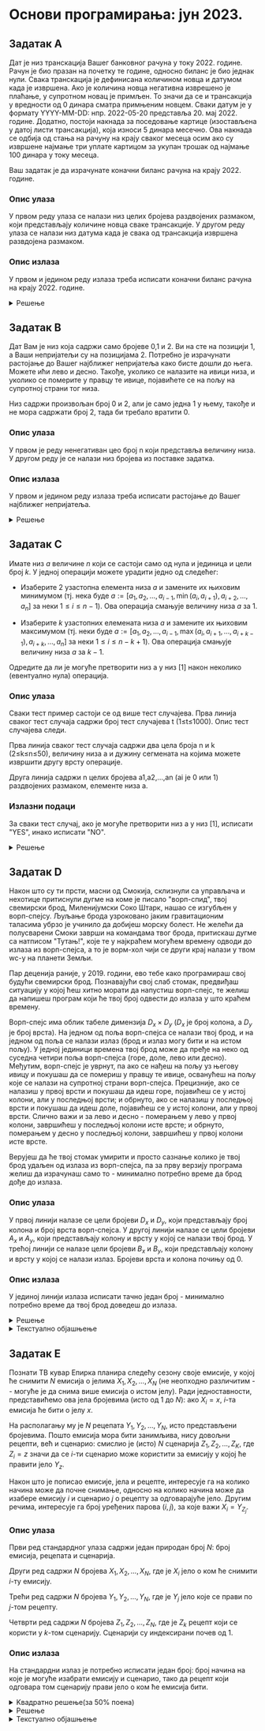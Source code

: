 # Основи програмирања: јун 2023.

## Задатак A

Дат је низ транскација Вашег банковног рачуна у току 2022. године. Рачун је био празан на почетку те године, односно биланс је био једнак нули. Свака транскација је дефинисана количином новца и датумом када је извршена. Ако је количина новца негативна изврешено је плаћање, у супротном новац је примљен. То значи да се и трансакција у вредности од $0$ динара сматра примњеним новцем. Сваки датум је у формату YYYY-MM-DD: нпр. 2022-05-20 представља 20. мај 2022. године. Додатно, постоји накнада за поседовање картице (изостављена у датој листи трансакција), која износи $5$ динара месечно. Ова накнада се одбија од стања на рачуну на крају сваког месеца осим ако су извршене најмање три уплате картицом за укупан трошак од најмање $100$ динара у току месеца.

Ваш задатак је да израчунате коначни биланс рачуна на крају 2022. године.

### Опис улаза

У првом реду улаза се налази низ целих бројева раздвојених размаком, који представљају количине новца сваке трансакције. У другом реду улаза се налази низ датума када је свака од трансакција извршена развдојена размаком.


### Опис излаза

У првом и једином реду излаза треба исписати коначни биланс рачуна на крају 2022. године.

<details markdown='block'>
<summary>Решење </summary>

```python
A = list(map(int,input().split()))
D = list(input().split())

def transakcije(A,D):
    table = dict()
    for i in range(len(D)):
        if A[i] <0:
            if D[i][:7] in table:
            
                table[D[i][:7]][0]+=1
                table[D[i][:7]][1]+=A[i]
            else:
                table[D[i][:7]]=[1,A[i]]

    times_five = 12
    for key,val in table.items():
        if val[0] >=3 and val[1]<=-100:
            times_five-=1
    
    return sum(A)-5*times_five

print(transakcije(A,D))

```
</details>

## Задатак B

Дат Вам је низ која садржи само бројеве $0$,$1$ и $2$. Ви на сте на позицији $1$, а Ваши непријатељи су на позицијама $2$. Потребно је израчунати растојање до Вашег најближег непријатеља како бисте дошли до њега. Можете ићи лево и десно. Такође, уколико се налазите на ивици низа, и уколико се померите у правцу те ивице, појавићете се на пољу на супротној страни тог низа.

Низ садржи произвољан број $0$ и $2$, али је само једна $1$ у њему, такође и не мора садржати број $2$, тада би требало вратити $0$.

### Oпис улаза
У првом је реду ненегативан цео број n који представља величину низа. У другом реду је се налази низ бројева из поставке задатка.


### Опис излаза
У првом и једином реду излаза треба исписати растојање до Вашег најближег непријатеља.


<details markdown='block'>
<summary>Решење </summary>

```python
n = int(input())
array = [int(num) for num in input()]

def ClosestEnemyI(array):
    enemies = []
    for i in range(len(array)):
            if array[i] == 1: me = i
            if array[i] == 2: enemies.append(i)
    moves = []
    for x in enemies:
        no_wrap = abs(me - x)
        wrap = n - abs(me - x)
        moves.append(min(no_wrap, wrap))
    return min(moves) if moves else 0

print(ClosestEnemyI(array))

```
</details>

## Задатак C

Имате низ $a$ величине $n$ који се састоји само од нула и јединица и цели број $k$. У једној операцији можете урадити једно од следећег:

* Изаберите $2$ узастопна елемента низа $a$ и замените их њиховим минимумом (тј. нека буде $a:=[a_1,a_2,\ldots,a_{i-1},\min(a_i,a_{i+1}),a_{i+2},\ldots,a_n]$ за неки $1\leq i\leq n-1$). Ова операција смањује величину низа $a$ за $1$.

* Изаберите $k$ узастопних елемената низа $a$ и замените их њиховим максимумом (тј. неки буде $a:=[a_1,a_2,\ldots,a_{i-1},\max(a_i,a_{i+1},\ldots,a_{i+k-1}),a_{i+k},\ldots,a_n]$ за неки $1\leq i\leq n-k+1$). Ова операција смањује величину низа $a$ за $k-1$.

Одредите да ли је могуће претворити низ a у низ [1] након неколико (евентуално нула) операција.

### Опис улаза

Сваки тест пример састоји се од више тест случајева. Прва линија сваког тест случаја садржи број тест случајева t (1≤t≤1000). Опис тест случајева следи.

Прва линија сваког тест случаја садржи два цела броја n и k (2≤k≤n≤50), величину низа a и дужину сегмената на којима можете извршити другу врсту операције.

Друга линија садржи n целих бројева a1,a2,…,an (ai је 0 или 1) раздвојених размаком, елементе низа a.

### Излазни подаци

За сваки тест случај, ако је могуће претворити низ a у низ $[1]$, исписати "YES", инако исписати "NO".

<details markdown='block'>
<summary>Решење </summary>

```python
n = int(input())
 
for _ in range(n):
    m, k = map(int, input().split())
    a = list(map(int, input().split()))
    if 1 in a:
        print("YES")
    else:
        print("NO")
```
</details>


## Задатак D

Након што су ти прсти, масни од Смокија, склизнули са управљача и нехотице притиснули дугме на коме је писало "ворп-спид", твој свемирски брод, Миленијумски Соко Штарк, нашао се изгубљен у ворп-спејсу. Љуљање брода узроковано јаким гравитационим таласима убрзо је учинило да добијеш морску болест. Не желећи да полусварени Смоки заврши на командама твог брода, притискаш дугме са натписом "Тутањ!", које те у најкраћем могућем времену одводи до излаза из ворп-спејса, а то је ворм-хол чији се други крај налази у твом wc-у на планети Земљи.

Пар деценија раније, у 2019. години, ево тебе како програмираш свој будући свемирски брод. Познавајући свој слаб стомак, предвиђаш ситуацију у којој ћеш хитно морати да напустиш ворп-спејс, те желиш да напишеш програм који ће твој број одвести до излаза у што краћем времену.

Ворп-спејс има облик табеле димензија $D_x \times D_y$ ($D_x$ је број колона, а $D_y$ је број врста). На једном од поља ворп-спејса се налази твој брод, и на једном од поља се налази излаз (брод и излаз могу бити и на истом пољу). У једној јединици времена твој брод може да пређе на неко од суседна четири поља ворп-спејса (горе, доле, лево или десно). Међутим, ворп-спејс је уврнут, па ако се нађеш на пољу уз његову ивицу и покушаш да се помериш у правцу те ивице, осванућеш на пољу које се налази на супротној страни ворп-спејса. Прецизније, ако се налазиш у првој врсти и покушаш да идеш горе, појавићеш се у истој колони, али у последњој врсти; и обрнуто, ако се налазиш у последњој врсти и покушаш да идеш доле, појавићеш се у истој колони, али у првој врсти. Слично важи и за лево и десно - померањем у лево у првој колони, завршићеш у последњој колони исте врсте; и обрнуто, померањем у десно у последњој колони, завршићеш у првој колони исте врсте.

Верујеш да ће твој стомак умирити и просто сазнање колико је твој брод удаљен од излаза из ворп-спејса, па за прву верзију програма желиш да израчунаш само то - минимално потребно време да брод дође до излаза. 

### Опис улаза
У првој линији налазе се цели бројеви $D_x$ и $D_y$, који представљају број колона и број врста ворп-спејса. У другој линији налазе се цели бројеви $A_x$ и $A_y$, који представљају колону и врсту у којој се налази твој брод. У трећој линији се налазе цели бројеви $B_x$ и $B_y$, који представљају колону и врсту у којој се налази излаз. Бројеви врста и колона почињу од $0$.

### Опис излаза
У јединој линији излаза исписати тачно један број - минимално потребно време да твој брод доведеш до излаза.

<details markdown='block'>
<summary>Решење </summary>

```python
m, n = map(int, input().split())
a, b = map(int, input().split())
c, d = map(int, input().split())
print(min(abs(c-a),m-abs(c-a))+min(abs(d-b),n-abs(d-b)))
```
</details>


<details markdown='block'>
<summary>Текстуално објашњење </summary>

Приметимо да координате можемо да посматрамо независно. Најлакши начин да решимо задатак је анализом случајева. За обе координате разматрамо два случаја, да ли смо прешли преко ивице или не. Посматрајмо $x$ координату почетног и крајњег поља. Уколико нисмо прешли ивицу од поља $A_{x}$ до поља $B_{x}$, растојање је $|A_{x}-B_{x}|$. Уколико јесмо и дужина ворп-спејса је $D_{x}$, растојање је $D_{x}-|A_{x}-B_{x}|$.  Дакле, минималан број корака да би смо се нашли на $x$ координати на којој је крајње поље је $\min(|A_{x}-B_{x}|,D_{x}-|A_{x}-B_{x}|)$. Сличан резултат добијамо за $y$ координату,   $\min(|A_{y}-B_{y}|,D_{y}-|A_{y}-B_{y}|)$. Укупан број корака је $\min(|A_{x}-B_{x}|,D_{x}-|A_{x}-B_{x}|) + \min(|A_{y}-B_{y}|,D_{y}-|A_{y}-B_{y}|)$.


</details>


## Задатак E

Познати ТВ кувар Епирка планира следећу сезону своје емисије, у којој ће снимити $N$ емисија о јелима $X_1,X_2,\ldots,X_N$ (не неопходно различитим -- могуће је да снима више емисија о истом јелу). Ради једноставности, представићемо ова јела бројевима (исто од $1$ до $N$): ако $X_i=x$, $i$-та емисија ће бити о јелу $x$.

На располагању му је $N$ рецепата $Y_1,Y_2,\ldots,Y_N$, исто представљени бројевима. Пошто емисија мора бити занимљива, нису довољни рецепти, већ и сценарио: смислио је (исто) $N$ сценарија $Z_1,Z_2,\ldots,Z_K$, где $Z_i=z$ значи да се $i$-ти сценарио може користити за емисију у којој ће правити јело $Y_z$.

Након што је пописао емисије, јела и рецепте, интересује га на колико начина може да почне снимање, односно на колико начина може да изабере емисију $i$ и сценарио $j$ о рецепту за одговарајуће јело. Другим речима, интересује га број уређених парова $(i,j)$, за које важи $X_i=Y_{Z_j}$.

### Опис улаза

Први ред стандардног улаза садржи један природан број $N$: број емисија, рецепата и сценарија.

Други ред садржи $N$ бројева $X_1,X_2,\ldots,X_N$, где је $X_i$ јело о ком ће снимити $i$-ту емисију.

Трећи ред садржи $N$ бројева $Y_1,Y_2,\ldots,Y_N$, где је $Y_j$ јело које се прави по $j$-том рецепту.

Четврти ред садржи $N$ бројева $Z_1,Z_2,\ldots,Z_N$, где је $Z_k$ рецепт који се користи у $k$-том сценарију. Сценарији су индексирани почев од 1.

### Опис излаза

На стандардни излаз је потребно исписати један број: број начина на које је могуће изабрати емисију и сценарио, тако да рецепт који одговара том сценарију прави јело о ком ће емисија бити.

<details markdown='block'>
<summary>Kвадратно решење(за 50% поена) </summary>

```python
n = int(input())
x = list(map(int, input().split()))
y = list(map(int, input().split()))
z = list(map(int, input().split()))

count = 0
for i in range(n):
    for j in range(n):
        if x[i] == y[z[j] - 1]:
            count += 1
print(count)
```
</details>

<details markdown='block'>
<summary>Решење </summary>

```python
n = int(input())
x = list(map(int, input().split()))
y = list(map(int, input().split()))
z = list(map(int, input().split()))

count = {}
for j in range(n):
    count[y[z[j]-1]] = count.get(y[z[j]-1], 0) + 1

result = 0
for i in range(n):
    result += count.get(x[i], 0)

print(result)

```
</details>

<details markdown='block'>
<summary>Текстуално објашњење </summary>

Прва два подзадатка можемо једноставно решити са две угњеждене петље које испробавају сваки пар $(i, j)$ и броје за колико таквих парова је $X_i = Z_{Y_j}$. Временска сложеност овог алгоритма је $\mathcal{O}(N^2)$, што неће бити довољно за преостале подзадатке.

Алгоритам можемо побољшати тако што раздвојимо ове две петље: прво ћемо пребројати колико постоји епизода за свако могуће јело, односно израчунати низ $C$, где је $C_i$ број индекса $j$ где $X_j = i$. Пошто су све вредности $X_i$ највише $N$, овај низ стаје у меморију и можемо га попунити једним пролазом кроз $X$.

Сада је довољно да прођемо кроз $Z$, и за свако $Z_i$ укупном броју додамо $C_{Z_i}$ (број елемената у $X$ који би били одговарајући пар). Временска сложеност је сада $\mathcal{O}(N)$, сасвим довољно за $N \leq 10^5$.

</details>
